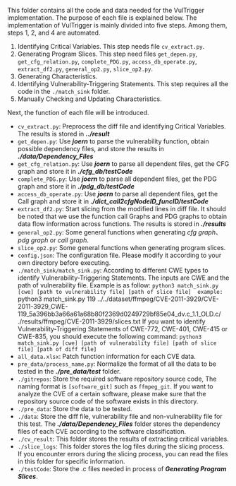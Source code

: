 This folder contains all the code and data needed for the VulTrigger implementation. The purpose of each file is explained below.
The implementation of VulTrigger is mainly divided into five steps. Among them, steps 1, 2, and 4 are automated.
1. Identifying Critical Variables. This step needs file `cv_extract.py`.
2. Generating Program Slices. This step need files `get_depen.py`, `get_cfg_relation.py`, `complete_PDG.py`, `access_db_operate.py`, `extract_df2.py`, `general_op2.py`, `slice_op2.py`.
4. Generating Characteristics.
5. Identifying Vulnerability-Triggering Statements. This step requires all the code in the `./match_sink` folder.
6. Manually Checking and Updating Characteristics.

Next, the function of each file will be introduced.
-  `cv_extract.py`: Preprocess the diff file and identifying Critical Variables. The results is stored in ***../result***
-  `get_depen.py`: Use ***joern*** to parse the vulnerability function, obtain possible dependency files, and store the results in ***./data/Dependency_Files***
-  `get_cfg_relation.py`: Use ***joern*** to parse all dependent files, get the CFG graph and store it in ***./cfg_db/testCode***
-  `complete_PDG.py`: Use ***joern*** to parse all dependent files, get the PDG graph and store it in ***./pdg_db/testCode***
- `access_db_operate.py`: Use ***joern*** to parse all dependent files, get the Call graph and store it in ***./dict_call2cfgNodeID_funcID/testCode***
- `extract_df2.py`: Start slicing from the modified lines in diff file. It should be noted that we use the function call Graphs and PDG graphs to obtain data flow information across functions. The results is stored in ***./results***
- `general_op2.py`: Some general functions when generating *cfg graph*、*pdg graph* or *call graph*.
- `slice_op2.py`: Some general functions when generating program slices.
- `config.json`: The configuration file. Please modify it according to your own directory before executing.
- `./match_sink/match_sink.py`: According to different CWE types to identify Vulnerability-Triggering Statements. The inputs are CWE and the path of vulnerability file. Example is as follow:
	`python3 match_sink.py [cwe] [path to vulnerability file] [path of slice file] 
	example:
	`python3 match_sink.py 119 ../../dataset/ffmpeg/CVE-2011-3929/CVE-2011-3929_CWE-119_5a396bb3a66a61a68b80f2369d0249729bf85e04_dv.c_1.1_OLD.c/ ./results/ffmpeg/CVE-2011-3929/slices.txt
	If you want to identify Vulnerability-Triggering Statements of CWE-772, CWE-401, CWE-415 or CWE-835, you should execute the following command:
	`python3 match_sink.py [cwe] [path of vulnerability file] [path of slice file] [path of diff file]`
- `all_data.xlsx`: Patch function information for each CVE data.
- `pre_data/process_name.py`: Normalize the format of all the data to be tested in the ***./pre_data/test*** folder.
- `./gitrepos`: Store the required software repository source code, The naming format is `[software_git]` such as `ffmpeg_git`. If you want to analyze the CVE of a certain software, please make sure that the repository source code of the software exists in this directory.
- `./pre_data`: Store the data to be tested.
- `./data`: Store the diff file, vulnerability file and non-vulnerability file for this test. The ***./data/Dependency_Files*** folder stores the dependency files of each CVE according to the software classification.
- `./cv_result`: This folder stores the results of extracting critical variables.
- `./slice_logs`: This folder stores the log files during the slicing process. If you encounter errors during the slicing process, you can read the files in this folder for specific information.
- `./testCode`: Store the .c files needed in process of ***Generating Program Slices***.

